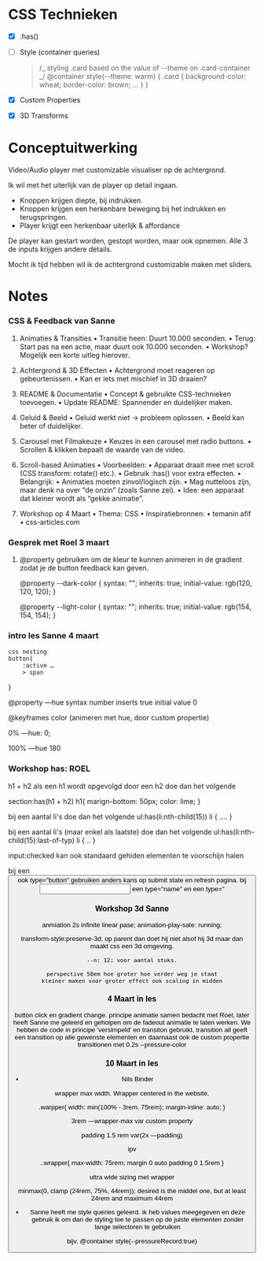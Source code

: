 # CSS Technieken

- [x] :has()
- [ ] Style (container queries)

  > /_ styling .card based on the value of --theme on .card-container _/
  > @container style(--theme: warm) {
  > .card {
  > background-color: wheat;
  > border-color: brown;
  > ...
  > }
  > }

- [x] Custom Properties
- [x] 3D Transforms

# Conceptuitwerking

Video/Audio player met customizable visualiser op de achtergrond.

Ik wil met het uiterlijk van de player op detail ingaan.

- Knoppen krijgen diepte, bij indrukken.
- Knoppen krijgen een herkenbare beweging bij het indrukken en terugspringen.
- Player krijgt een herkenbaar uiterlijk & affordance

De player kan gestart worden, gestopt worden, maar ook opnemen. Alle 3 de inputs krijgen andere details.

Mocht ik tijd hebben wil ik de achtergrond customizable maken met sliders.

# Notes

### CSS & Feedback van Sanne

1. Animaties & Transities
   • Transitie heen: Duurt 10.000 seconden.
   • Terug: Start pas na een actie, maar duurt ook 10.000 seconden.
   • Workshop? Mogelijk een korte uitleg hierover.

2. Achtergrond & 3D Effecten
   • Achtergrond moet reageren op gebeurtenissen.
   • Kan er iets met mischief in 3D draaien?

3. README & Documentatie
   • Concept & gebruikte CSS-technieken toevoegen.
   • Update README: Spannender en duidelijker maken.

4. Geluid & Beeld
   • Geluid werkt niet → probleem oplossen.
   • Beeld kan beter of duidelijker.

5. Carousel met Filmakeuze
   • Keuzes in een carousel met radio buttons.
   • Scrollen & klikken bepaalt de waarde van de video.

6. Scroll-based Animaties
   • Voorbeelden:
   • Apparaat draait mee met scroll (CSS transform: rotate() etc.).
   • Gebruik :has() voor extra effecten.
   • Belangrijk:
   • Animaties moeten zinvol/logisch zijn.
   • Mag nutteloos zijn, maar denk na over “de onzin” (zoals Sanne zei).
   • Idee: een apparaat dat kleiner wordt als “gekke animatie”.

7. Workshop op 4 Maart
   • Thema: CSS
   • Inspiratiebronnen:
   • temanin afif
   • css-articles.com

### Gesprek met Roel 3 maart

1. @property gebruiken om de kleur te kunnen animeren in de gradient zodat je de button feedback kan geven.

   @property --dark-color {
   syntax: "<color>";
   inherits: true;
   initial-value: rgb(120, 120, 120);
   }

   @property --light-color {
   syntax: "<color>";
   inherits: true;
   initial-value: rgb(154, 154, 154);
   }

### intro les Sanne 4 maart

    css nesting
    button{
        :active …
        > span

}

@property —hue
syntax number
inserts true
initial value 0

@keyframes color (animeren met hue, door custom propertie)

0%
—hue: 0;

100%
—hue 180

### Workshop has: ROEL

h1 + h2 als een h1 wordt opgevolgd door een h2
doe dan het volgende

section:has(h1 + h2) h1{
marign-bottom: 50px;
color: lime;
}

bij een aantal li's doe dan het volgende
ul:has(li:nth-child(15)) li {
....
}

bij een aantal li's (maar enkel als laatste) doe dan het volgende
ul:has(li:nth-child(15):last-of-typ) li {
..
}

input:checked
kan ook standaard gehiden elementen te voorschijn halen

bij een <button> ook type="button" gebruiken anders kans op submit state en refresh pagina. bij <input> een type="name" en een type="

### Workshop 3d Sanne

anmiation 2s infinite linear pase;
animation-play-sate: running;

transform-style:preserve-3d;
op parent dan doet hij niet alsof hij 3d maar dan maakt css een 3d omgeving.

    --n: 12; voor aantal stuks.

    perspective 50em hoe groter hoe verder weg je staat
    kleiner maken voor groter effect ook scaling in midden

### 4 Maart in les

button click en gradient change.
principe animatie samen bedacht met Roel,
later heeft Sanne me geleerd en geholpen om de fadeout animatie te laten werken. We hebben de code in principe 'versimpeld' en transiton gebruikt. transition all geeft een transition op alle gewenste elementen
en daarnaast ook de custom propertie transitionen met 0.2s --pressure-color

### 10 Maart in les

- Nils Binder

wrapper max width.
Wrapper centered in the website.

.warpper{
width: min(100% - 3rem, 75rem);
margin-inline: auto;
}

3rem —wrapper-max var
custom property

padding 1.5 rem
var(2x —padding)

ipv

..wrapper{
max-width: 75rem;
margin 0 auto
padding 0 1.5rem
}

ultra wide sizing met wrapper

minmax(0, clamp (24rem, 75%, 44rem));
desired is the middel one, but at least 24rem and maximum 44rem

- Sanne
  heeft me style queries geleerd.
  ik heb values meegegeven en deze gebruik ik om dan de styling toe te passen op de juiste elementen zonder lange selectoren te gebruiken

bijv. @container style(--pressureRecord:true)
